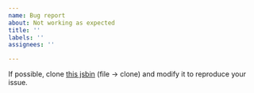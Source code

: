```yaml
---
name: Bug report
about: Not working as expected
title: ''
labels: ''
assignees: ''

---
```


If possible, clone [this jsbin](https://jsbin.com/degobup/edit?html,js,output) (file → clone) and modify it to reproduce your issue.
